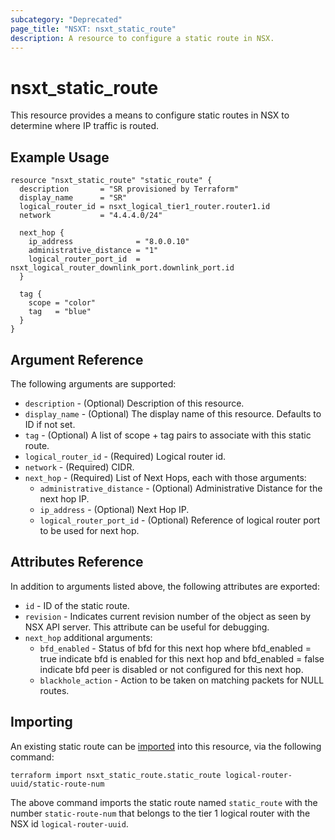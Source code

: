 ```yaml
---
subcategory: "Deprecated"
page_title: "NSXT: nsxt_static_route"
description: A resource to configure a static route in NSX.
---
```


# nsxt_static_route

This resource provides a means to configure static routes in NSX to determine where IP traffic is routed.

## Example Usage

```hcl
resource "nsxt_static_route" "static_route" {
  description       = "SR provisioned by Terraform"
  display_name      = "SR"
  logical_router_id = nsxt_logical_tier1_router.router1.id
  network           = "4.4.4.0/24"

  next_hop {
    ip_address              = "8.0.0.10"
    administrative_distance = "1"
    logical_router_port_id  = nsxt_logical_router_downlink_port.downlink_port.id
  }

  tag {
    scope = "color"
    tag   = "blue"
  }
}
```

## Argument Reference

The following arguments are supported:

* `description` - (Optional) Description of this resource.
* `display_name` - (Optional) The display name of this resource. Defaults to ID if not set.
* `tag` - (Optional) A list of scope + tag pairs to associate with this static route.
* `logical_router_id` - (Required) Logical router id.
* `network` - (Required) CIDR.
* `next_hop` - (Required) List of Next Hops, each with those arguments:
  * `administrative_distance` - (Optional) Administrative Distance for the next hop IP.
  * `ip_address` - (Optional) Next Hop IP.
  * `logical_router_port_id` - (Optional) Reference of logical router port to be used for next hop.

## Attributes Reference

In addition to arguments listed above, the following attributes are exported:

* `id` - ID of the static route.
* `revision` - Indicates current revision number of the object as seen by NSX API server. This attribute can be useful for debugging.
* `next_hop` additional arguments:
  * `bfd_enabled` - Status of bfd for this next hop where bfd_enabled = true indicate bfd is enabled for this next hop and bfd_enabled = false indicate bfd peer is disabled or not configured for this next hop.
  * `blackhole_action` - Action to be taken on matching packets for NULL routes.

## Importing

An existing static route can be [imported][docs-import] into this resource, via the following command:

[docs-import]: https://developer.hashicorp.com/terraform/cli/import

```shell
terraform import nsxt_static_route.static_route logical-router-uuid/static-route-num
```

The above command imports the static route named `static_route` with the number `static-route-num` that belongs to the tier 1 logical router with the NSX id `logical-router-uuid`.
